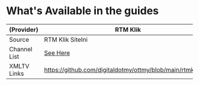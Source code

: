# What's Available in the guides
| (Provider) | RTM Klik | MeWatch | Indonesia TV |
|--|--|--|--|
| Source | RTM Klik SiteIni | Singtel TV SiteIni | UseeTV SiteIni | 
| Channel List | [See Here](https://weareblahs.github.io/epg/misc/RTMK.md) | [See Here](https://weareblahs.github.io/epg/misc/RTMK.md) | [See Here](https://weareblahs.github.io/epg/misc/RTMK.md) |
| XMLTV Links | https://github.com/digitaldotmy/ottmy/blob/main/rtmklik.xml   | https://github.com/digitaldotmy/ottmy/blob/main/Singapore.xml  | https://github.com/digitaldotmy/ottmy/blob/main/Indonesia.xml
